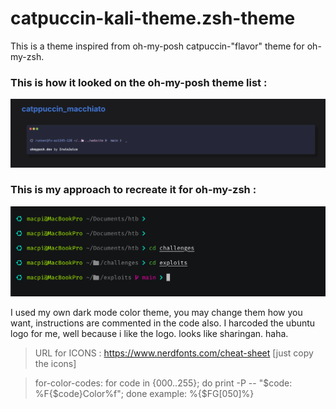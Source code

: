 # catpuccin-kali-theme.zsh-theme
This is a theme inspired from oh-my-posh catpuccin-"flavor" theme for oh-my-zsh. 

### This is how it looked on the oh-my-posh theme list :

![Oh-my-posh-catpuccn-theme](oh-my-posh-catpuccin-theme.png)

### This is my approach to recreate it for oh-my-zsh :

![POSHCatpuccinInspiredTheme](POSHCatpuccinInspiredTheme.png)

I used my own dark mode color theme, you may change them how you want, instructions are commented in the code also. I harcoded the ubuntu logo for me, well because i like the logo. looks like sharingan. haha.  


> URL for ICONS : https://www.nerdfonts.com/cheat-sheet [just copy the icons]

> for-color-codes: for code in {000..255}; do print -P -- "$code: %F{$code}Color%f"; done
> example: %{$FG[050]%}
